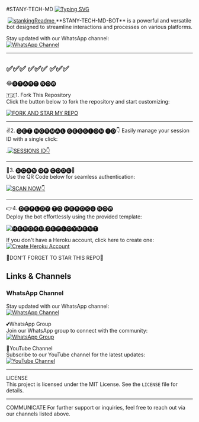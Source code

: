 #STANY-TECH-MD 
<a href="https://git.io/typing-svg"><img src="https://readme-typing-svg.demolab.com?font=Black+Ops+One&size=50&pause=1000&color=1BAFBAFF&center=true&width=910&height=150&lines=THANKS FOR YOUR+SUPPORT-DONT; FORGET+TO+FORK+MYREPO;CREATED+BY+STANYTECH;RELEASED+25.2.2025" alt="Typing SVG" /></a>
<p align="center">
  <a href="https://github.com/mrfrank-ofc">
    <img src="http://readme-typing-svg.herokuapp.com?color=red&center=true&vCenter=true&multiline=false&lines=STANY-TECH-MD-BOT+MultiDevice;Developed+by+STANLEY+star+and+fork+this+Repo+bro+🌟" alt="stankingReadme">
  </a>
**STANY-TECH-MD-BOT** is a powerful and versatile bot designed to streamline interactions and processes on various platforms.

Stay updated with our WhatsApp channel:  
[![WhatsApp Channel](https://files.catbox.moe/0ydsic.jpeg)](https://whatsapp.com/channel/0029VaxKouY7tkj8NiPg0t45)

---
✅✅✅
✅✅✅
✅✅✅
---

😂🅢︎🅣︎🅐︎🅡︎🅣︎ 🅝︎🅞︎🅦︎

🇹🇿1. Fork This Repository  
Click the button below to fork the repository and start customizing:  

[![FORK AND STAR MY REPO](https://img.shields.io/badge/Fork%20Repo-GitHub-white?style=for-the-badge)](https://github.com/Stanking11/STANY-TECH-MD-BOT1)

---

✌️2. 🅖︎🅔︎🅣︎ 🅝︎🅞︎🅡︎🅜︎🅐︎🅛︎ 🅢︎🅔︎🅢︎🅢︎🅘︎🅞︎🅝︎ 🅘︎🅓︎👇
Easily manage your session ID with a single click:  

.[![SESSIONS ID👇](https://img.shields.io/static/v1?label=Session%20ID&message=Generate&color=FF4500&style=for-the-badge&logo=firefox&logoColor=red )](https://yesser.onrender.com)

---

🥱3. 🅢︎🅒︎🅐︎🅝︎ 🅠︎🅡︎ 🅒︎🅞︎🅓︎🅔︎🤟  
Use the QR Code below for seamless authentication:  

[![SCAN NOW👇](https://img.shields.io/badge/QR%20Code-Scan-logocolor=red?style=for-the-badge)](#)

---

👉4. 🅓︎🅔︎🅟︎🅛︎🅞︎🅨︎ 🅣︎🅞︎ 🅗︎🅔︎🅡︎🅞︎🅚︎🅤︎ 🅝︎🅞︎🅦︎  
Deploy the bot effortlessly using the provided template:  

[![🅗︎🅔︎🅡︎🅞︎🅚︎🅤︎ 🅓︎🅔︎🅟︎🅛︎🅞︎🅨︎🅜︎🅔︎🅝︎🅣︎](https://img.shields.io/badge/Deploy-Heroku-purple?style=for-the-badge)](https://heroku.com/deploy?template=https://github.com/Stanking11/STANY-TECH-MD-BOT1)  

If you don't have a Heroku account, click here to create one:  
[![Create Heroku Account](https://img.shields.io/badge/Create-Heroku%20Account-purple?style=for-the-badge)](https://signup.heroku.com/)

🙏DON'T FORGET TO STAR THIS REPO🙏

## Links & Channels  

### WhatsApp Channel  
Stay updated with our WhatsApp channel:  
[![WhatsApp Channel](https://img.shields.io/badge/WhatsApp-Channel-green+yellow?style=for-the-badge)](https://whatsapp.com/channel/0029VaxKouY7tkj8NiPg0t45)

💕WhatsApp Group  
Join our WhatsApp group to connect with the community:  
[![WhatsApp Group](https://img.shields.io/badge/Join%20WhatsApp-Group-green+yellow?style=for-the-badge)](https://chat.whatsapp.com/EqfFoV8zm7hGTux2P4nmbN)  

💪YouTube Channel  
Subscribe to our YouTube channel for the latest updates:  
[![YouTube Channel](https://img.shields.io/badge/YouTube-Subscribe-red?style=for-the-badge)](https://youtube.com/@stanleytechnology?si=jQO3LPtvE92aw4fi)

---

LICENSE  
This project is licensed under the MIT License. See the `LICENSE` file for details.

---

COMMUNICATE
For further support or inquiries, feel free to reach out via our channels listed above.  
